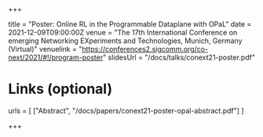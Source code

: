 +++

title = "Poster: Online RL in the Programmable Dataplane with OPaL"
date = 2021-12-09T09:00:00Z
venue = "The 17th International Conference on emerging Networking EXperiments and Technologies, Munich, Germany (Virtual)"
venuelink = "https://conferences2.sigcomm.org/co-next/2021/#!/program-poster"
slidesUrl = "/docs/talks/conext21-poster.pdf"

# Links (optional)
urls = [
	["Abstract", "/docs/papers/conext21-poster-opal-abstract.pdf"]
]

+++